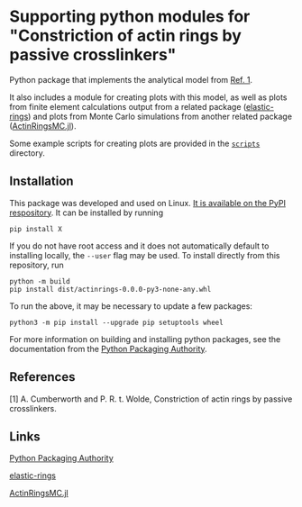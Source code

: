 # Supporting python modules for "Constriction of actin rings by passive crosslinkers"

Python package that implements the analytical model from [Ref. 1](#references).

It also includes a module for creating plots with this model, as well as plots from finite element calculations output from a related package ([elastic-rings](https://github.com/cumberworth/elastic-rings)) and plots from Monte Carlo simulations from another related package ([ActinRingsMC.jl](https://github.com/cumberworth/ActinRingsMC.jl)).

Some example scripts for creating plots are provided in the [`scripts`](scripts/) directory.

## Installation

This package was developed and used on Linux.
[It is available on the PyPI respository](https://pypi.org/project/actinrings/).
It can be installed by running
```
pip install X
```
If you do not have root access and it does not automatically default to installing locally, the `--user` flag may be used.
To install directly from this repository, run
```
python -m build
pip install dist/actinrings-0.0.0-py3-none-any.whl
```
To run the above, it may be necessary to update a few packages:
```
python3 -m pip install --upgrade pip setuptools wheel
```

For more information on building and installing python packages, see the documentation from the [Python Packaging Authority](https://packaging.python.org/en/latest/).

## References

[1] A. Cumberworth and P. R. t. Wolde, Constriction of actin rings by passive crosslinkers.

## Links

[Python Packaging Authority](https://packaging.python.org/en/latest/)

[elastic-rings](https://github.com/cumberworth/elastic-rings)

[ActinRingsMC.jl](https://github.com/cumberworth/ActinRingsMC.jl)
